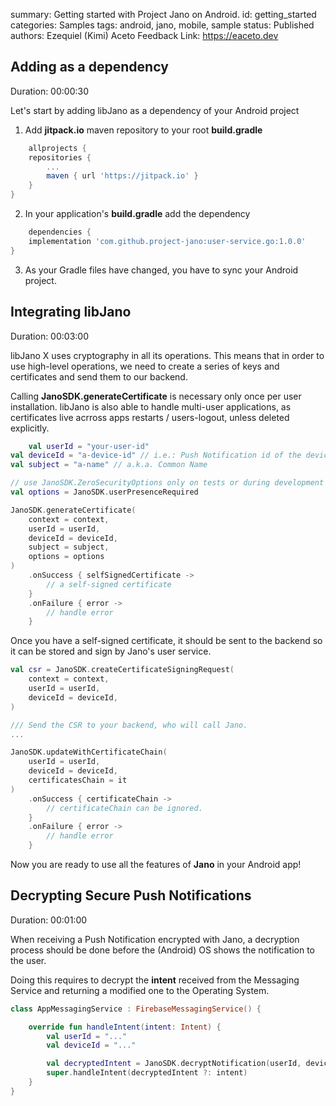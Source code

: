 summary: Getting started with Project Jano on Android. 
id: getting_started 
categories: Samples 
tags: android, jano, mobile, sample 
status: Published 
authors: Ezequiel (Kimi) Aceto Feedback
Link: https://eaceto.dev

<!-- ------------------ -->
## Adding as a dependency
Duration: 00:00:30

Let's start by adding libJano as a dependency of your Android project

1) Add **jitpack.io** maven repository to your root **build.gradle**

```groovy
    allprojects {
    repositories {
        ...
        maven { url 'https://jitpack.io' }
    }
}
```

2) In your application's **build.gradle** add the dependency

```groovy
    dependencies {
    implementation 'com.github.project-jano:user-service.go:1.0.0'
}
```

3) As your Gradle files have changed, you have to sync your Android project.

<!-- ------------------ -->
## Integrating libJano
Duration: 00:03:00

libJano X uses cryptography in all its operations. This means that in order to use high-level
operations, we need to create a series of keys and certificates and send them to our backend.

Calling **JanoSDK.generateCertificate** is necessary only once per user installation. libJano is
also able to handle multi-user applications, as certificates live acrross apps restarts /
users-logout, unless deleted explicitly.

```kotlin
    val userId = "your-user-id"
val deviceId = "a-device-id" // i.e.: Push Notification id of the device
val subject = "a-name" // a.k.a. Common Name

// use JanoSDK.ZeroSecurityOptions only on tests or during development
val options = JanoSDK.userPresenceRequired

JanoSDK.generateCertificate(
    context = context,
    userId = userId,
    deviceId = deviceId,
    subject = subject,
    options = options
)
    .onSuccess { selfSignedCertificate ->
        // a self-signed certificate
    }
    .onFailure { error ->
        // handle error
    }
```

Once you have a self-signed certificate, it should be sent to the backend so it can be stored and
sign by Jano's user service.

```kotlin
val csr = JanoSDK.createCertificateSigningRequest(
    context = context,
    userId = userId,
    deviceId = deviceId,
)

/// Send the CSR to your backend, who will call Jano.
...

JanoSDK.updateWithCertificateChain(
    userId = userId,
    deviceId = deviceId,
    certificatesChain = it
)
    .onSuccess { certificateChain ->
        // certificateChain can be ignored.
    }
    .onFailure { error ->
        // handle error
    }
```

Now you are ready to use all the features of **Jano** in your Android app!

<!-- ------------------ -->
## Decrypting Secure Push Notifications 
Duration: 00:01:00

When receiving a Push Notification encrypted with Jano, a decryption process should be done before the (Android) OS
shows the notification to the user.

Doing this requires to decrypt the **intent** received from the Messaging Service and returning a modified one to the Operating System. 

```kotlin
class AppMessagingService : FirebaseMessagingService() {

    override fun handleIntent(intent: Intent) {
        val userId = "..."
        val deviceId = "..."

        val decryptedIntent = JanoSDK.decryptNotification(userId, deviceId, intent = intent)
        super.handleIntent(decryptedIntent ?: intent)
    }
}
```
